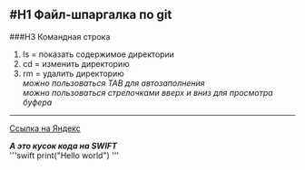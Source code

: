 #H1 Файл-шпаргалка по git
----
###H3 Командная строка
1. ls = показать содержимое директории  
2. cd = изменить директорию  
3. rm = удалить директорию  
*можно пользоваться TAB для автозаполнения*  
_можно пользоваться стрелочками вверх и вниз для просмотра буфера_


----
[Ссылка на Яндекс](http://www.yandex.ru "Это Яндекс")

***А это кусок кода на SWIFT***  
'''swift
print("Hello world")
'''
